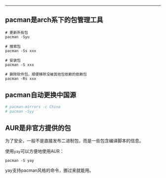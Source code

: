 

---

## pacman是arch系下的包管理工具



```
# 更新所有包
pacman -Syu

# 搜索包
pacman -Ss xxx

# 安装包
pacman -S xxx

# 删除软件包，顺便移除没被其他包依赖的依赖包
pacman -Rs xxx
```



## pacman自动更换中国源



```bash
# pacman-mirrors -c China
# pacman -Syy
```





## AUR是非官方提供的包

为了安全，一般不是直接发布二进制包，而是一些包含编译脚本的信息。

使用`yay`可以方便地使用AUR：

```
pacman -S yay
```

yay支持pacman风格的命令，挪过来就能用。

